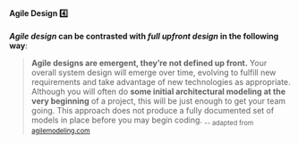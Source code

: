 <link rel="stylesheet" href="{{baseUrl}}/css/textbook.css">

<div class="website-content">

<div id="title">

#### Agile Design :four:

</div>

<div id="body">

**_Agile design_ can be contrasted with _full upfront design_ in the following way**:

>**Agile designs are emergent, they’re not defined up front.** Your overall system design will emerge over time, evolving to fulfill new requirements and take advantage of new technologies as appropriate. Although you will often do **some initial architectural modeling at the very beginning** of a project, this will be just enough to get your team going. This approach does not produce a fully documented set of models in place before you may begin coding. <sub>-- adapted from [agilemodeling.com](http://agilemodeling.com/essays/agileDesign.htm)</sub>

</div>

<div id="extras">

<include src="exercises.md" />

</div>

</div>
